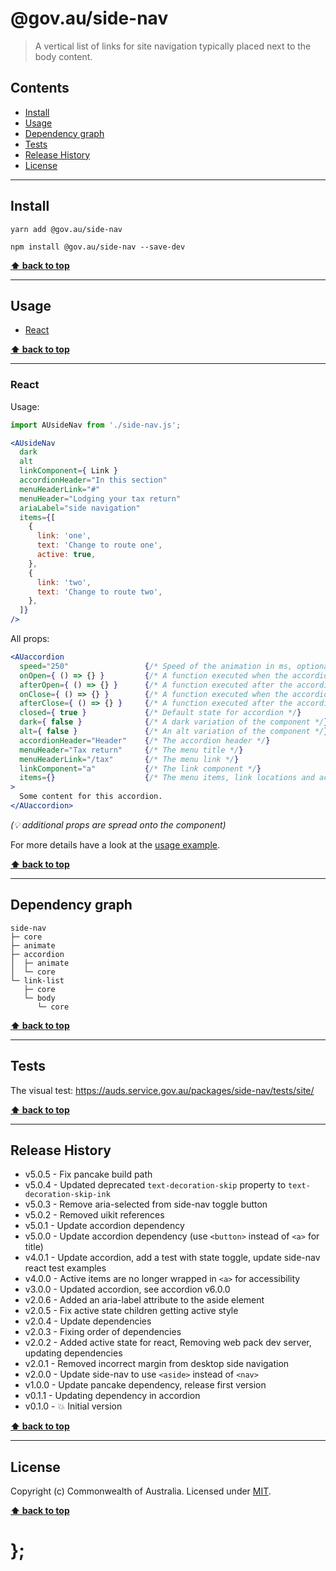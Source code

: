 @gov.au/side-nav
============

> A vertical list of links for site navigation typically placed next to the body content.


## Contents

* [Install](#install)
* [Usage](#usage)
* [Dependency graph](#dependency-graph)
* [Tests](#tests)
* [Release History](#release-history)
* [License](#license)


----------------------------------------------------------------------------------------------------------------------------------------------------------------


## Install


```shell
yarn add @gov.au/side-nav
```

```shell
npm install @gov.au/side-nav --save-dev
```


**[⬆ back to top](#contents)**


----------------------------------------------------------------------------------------------------------------------------------------------------------------


## Usage


* [React](#react)


**[⬆ back to top](#contents)**


----------------------------------------------------------------------------------------------------------------------------------------------------------------


### React

Usage:

```jsx
import AUsideNav from './side-nav.js';

<AUsideNav
  dark
  alt
  linkComponent={ Link }
  accordionHeader="In this section"
  menuHeaderLink="#"
  menuHeader="Lodging your tax return"
  ariaLabel="side navigation"
  items={[
    {
      link: 'one',
      text: 'Change to route one',
      active: true,
    },
    {
      link: 'two',
      text: 'Change to route two',
    },
  ]}
/>
```

All props:

```jsx
<AUaccordion
  speed="250"                 {/* Speed of the animation in ms, optional */}
  onOpen={ () => {} }         {/* A function executed when the accordion opens, optional */}
  afterOpen={ () => {} }      {/* A function executed after the accordion opened, optional */}
  onClose={ () => {} }        {/* A function executed when the accordion closes, optional */}
  afterClose={ () => {} }     {/* A function executed after the accordion opened, optional */}
  closed={ true }             {/* Default state for accordion */}
  dark={ false }              {/* A dark variation of the component */}
  alt={ false }               {/* An alt variation of the component */}
  accordionHeader="Header"    {/* The accordion header */}
  menuHeader="Tax return"     {/* The menu title */}
  menuHeaderLink="/tax"       {/* The menu link */}
  linkComponent="a"           {/* The link component */}
  items={}                    {/* The menu items, link locations and active state */}
>
  Some content for this accordion.
</AUaccordion>
```
_(💡 additional props are spread onto the component)_

For more details have a look at the [usage example](https://github.com/govau/design-system-components/tree/master/packages/accordion/tests/react/index.js).


**[⬆ back to top](#contents)**


----------------------------------------------------------------------------------------------------------------------------------------------------------------


## Dependency graph

```shell
side-nav
├─ core
├─ animate
├─ accordion
│  ├─ animate
│  └─ core
└─ link-list
   ├─ core
   └─ body
      └─ core
```


**[⬆ back to top](#contents)**


----------------------------------------------------------------------------------------------------------------------------------------------------------------


## Tests

The visual test: https://auds.service.gov.au/packages/side-nav/tests/site/


**[⬆ back to top](#contents)**


----------------------------------------------------------------------------------------------------------------------------------------------------------------


## Release History

* v5.0.5 - Fix pancake build path
* v5.0.4 - Updated deprecated `text-decoration-skip` property to `text-decoration-skip-ink`
* v5.0.3 - Remove aria-selected from side-nav toggle button
* v5.0.2 - Removed uikit references
* v5.0.1 - Update accordion dependency
* v5.0.0 - Update accordion dependency (use `<button>` instead of `<a>` for title)
* v4.0.1 - Update accordion, add a test with state toggle, update side-nav react test examples
* v4.0.0 - Active items are no longer wrapped in `<a>` for accessibility
* v3.0.0 - Updated accordion, see accordion v6.0.0
* v2.0.6 - Added an aria-label attribute to the aside element
* v2.0.5 - Fix active state children getting active style
* v2.0.4 - Update dependencies
* v2.0.3 - Fixing order of dependencies
* v2.0.2 - Added active state for react, Removing web pack dev server, updating dependencies
* v2.0.1 - Removed incorrect margin from desktop side navigation
* v2.0.0 - Update side-nav to use `<aside>` instead of `<nav>`
* v1.0.0 - Update pancake dependency, release first version
* v0.1.1 - Updating dependency in accordion
* v0.1.0 - 💥 Initial version


**[⬆ back to top](#contents)**


----------------------------------------------------------------------------------------------------------------------------------------------------------------


## License

Copyright (c) Commonwealth of Australia.
Licensed under [MIT](https://raw.githubusercontent.com/govau/design-system-components/packages/core/master/LICENSE).


**[⬆ back to top](#contents)**

# };
